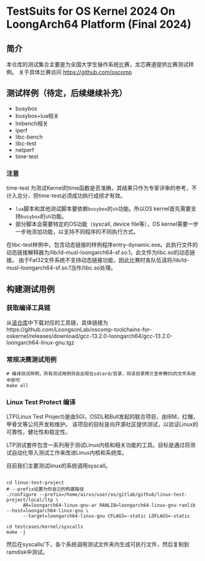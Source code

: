 # TestSuits for OS Kernel 2024 On LoongArch64 Platform (Final 2024)

## 简介

本仓库的测试集合主要是为全国大学生操作系统比赛，龙芯赛道提供比赛测试样例。
关于具体比赛访问 https://github.com/oscomp

## 测试样例（待定，后续继续补充）

- busybox
- busybox+lua相关
- lmbench相关
- iperf
- libc-bench
- libc-test
- netperf
- time-test

### 注意

time-test 为测试Kernel的time函数是否准确，其结果只作为专家评审的参考，不计入总分，但time-test必须成功执行成绩才有效。

- `lua`脚本和其他测试脚本要依赖`busybox`的`sh`功能。所以OS kernel首先需要支持`busybox`的`sh`功能。
- 部分脚本会需要特定的OS功能（syscall, device file等），OS kernel需要一步一步地添加功能，以支持不同程序的不同执行方式。

在libc-test样例中，包含动态链接的样例程序entry-dynamic.exe。此执行文件的动态链接解释器为/lib/ld-musl-loongarch64-sf.so.1，此文件为libc.so的动态链接。
由于Fat32文件系统不支持动态链接功能，因此比赛时各队伍请将/lib/ld-musl-loongarch64-sf.so.1当作/libc.so处理。

## 构建测试用例

### 获取编译工具链

从[该仓库](https://github.com/LoongsonLab/oscomp-toolchains-for-oskernel)中下载对应的工具链，具体链接为https://github.com/LoongsonLab/oscomp-toolchains-for-oskernel/releases/download/gcc-13.2.0-loongarch64/gcc-13.2.0-loongarch64-linux-gnu.tgz

### 常规决赛测试用例

```shell
# 编译测试样例，所有测试用例将会出现在sdcard/目录，将该目录拷贝至参赛OS的文件系统中即可
make all
```

### Linux Test Protect 编译
LTP(Linux Test Project)是由SGI，OSDL和Bull发起的联合项目，由IBM，红帽，甲骨文等公司开发和维护。
该项目的目标是向开源社区提供测试，以验证Linux的可靠性，健壮性和稳定性。

LTP测试套件包含一系列用于测试Linux内核和相关功能的工具。目标是通过将测试自动化带入测试工作来改进Linux内核和系统库。

目前我们主要测试linux的系统调用syscall。

```shell

cd linux-test-project
# --prefix设置为你自己的构建路径
./configure --prefix=/home/airxs/user/os/gitlab/github/linux-test-project/local/ltp \
      AR=loongarch64-linux-gnu-ar RANLIB=loongarch64-linux-gnu-ranlib --host=loongarch64-linux-gnu \
      --target=loongarch64-linux-gnu CFLAGS=-static LDFLAGS=-static

cd testcases/kernel/syscalls
make -j
```
然后在syscalls/下，各个系统调用测试文件夹内生成可执行文件，然后复制到ramdisk中测试。

